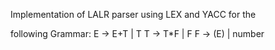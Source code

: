 Implementation of LALR parser using LEX and YACC for the

following Grammar:
E → E+T | T
T → T*F | F
F → (E) | number

